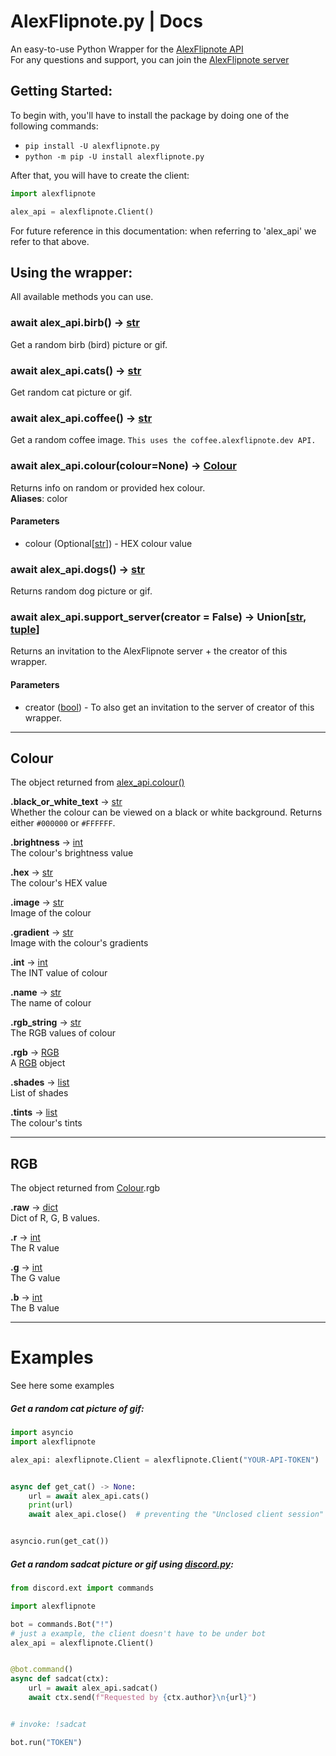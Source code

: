 # AlexFlipnote.py | Docs

An easy-to-use Python Wrapper for the [AlexFlipnote API](https://api.alexflipnote.dev)\
For any questions and support, you can join the [AlexFlipnote server](https://discord.gg/DpxkY3x)

## Getting Started:

To begin with, you'll have to install the package by doing one of the following commands:

- `pip install -U alexflipnote.py`
- `python -m pip -U install alexflipnote.py`

After that, you will have to create the client:

```python
import alexflipnote

alex_api = alexflipnote.Client()
```

For future reference in this documentation: when referring to 'alex_api' we refer to that above.

## Using the wrapper:

All available methods you can use.

### await alex_api.birb() -> [str]
Get a random birb (bird) picture or gif.

### await alex_api.cats() -> [str]
Get random cat picture or gif.

### await alex_api.coffee() -> [str]
Get a random coffee image. `This uses the coffee.alexflipnote.dev API.`

### await alex_api.colour(colour=None) -> [Colour]
Returns info on random or provided hex colour.\
**Aliases**: color

#### Parameters
- colour (Optional[[str]]) - HEX colour value

### await alex_api.dogs() -> [str]
Returns random dog picture or gif.

### await alex_api.support_server(creator = False) -> Union[[str], [tuple]]

Returns an invitation to the AlexFlipnote server + the creator of this wrapper.
#### Parameters
- creator ([bool]) - To also get an invitation to the server of creator of this wrapper.

--- 

## Colour

The object returned from [alex_api.colour()](#await-alex_apicolourcolournone)

**.black_or_white_text** -> [str] \
Whether the colour can be viewed on a black or white background.
Returns either `#000000` or `#FFFFFF`. 

**.brightness** -> [int] \
The colour's brightness value

**.hex** -> [str] \
The colour's HEX value

**.image** -> [str] \
Image of the colour

**.gradient** -> [str] \
Image with the colour's gradients

**.int** -> [int] \
The INT value of colour

**.name** -> [str] \
The name of colour

**.rgb_string** -> [str] \
The RGB values of colour

**.rgb** -> [RGB] \
A [RGB](#rgb) object

**.shades** -> [list] \
List of shades

**.tints** -> [list] \
The colour's tints

---

## RGB
The object returned from [Colour](#colour).rgb

**.raw** -> [dict] \
Dict of R, G, B values.

**.r** -> [int] \
The R value

**.g** -> [int] \
The G value

**.b** -> [int] \
The B value

---

# Examples
See here some examples

##### Get a random cat picture of gif:

```python
import asyncio
import alexflipnote

alex_api: alexflipnote.Client = alexflipnote.Client("YOUR-API-TOKEN")


async def get_cat() -> None:
    url = await alex_api.cats()
    print(url)
    await alex_api.close()  # preventing the "Unclosed client session" warning.


asyncio.run(get_cat())
``` 

##### Get a random sadcat picture or gif using [discord.py](https://github.com/Rapptz/discord.py):

```python
from discord.ext import commands

import alexflipnote

bot = commands.Bot("!")
# just a example, the client doesn't have to be under bot
alex_api = alexflipnote.Client()


@bot.command()
async def sadcat(ctx):
    url = await alex_api.sadcat()
    await ctx.send(f"Requested by {ctx.author}\n{url}")


# invoke: !sadcat

bot.run("TOKEN")
```


[str]: https://docs.python.org/3/library/stdtypes.html#str
[int]: https://docs.python.org/3/library/functions.html#int
[dict]: https://docs.python.org/3/library/functions.html#func-dict
[list]: https://docs.python.org/3/library/functions.html#func-list
[bool]: https://docs.python.org/3/library/functions.html#bool
[tuple]: https://docs.python.org/3/library/stdtypes.html#tuple
[Colour]: docs.md#colour
[RGB]: docs.md#rgb